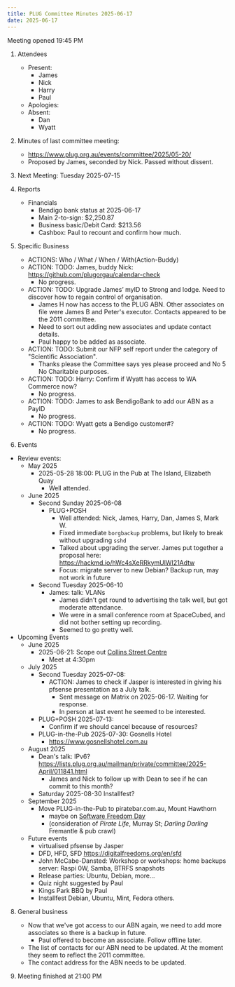 ```yaml
---
title: PLUG Committee Minutes 2025-06-17
date: 2025-06-17
---
```


Meeting opened 19:45 PM
1. Attendees 
    * Present:
      - James
      - Nick
      - Harry
      - Paul
    * Apologies: 
    * Absent:
      - Dan
      - Wyatt

3. Minutes of last committee meeting:
   - https://www.plug.org.au/events/committee/2025/05-20/
   - Proposed by James, seconded by Nick. Passed without dissent.
4. Next Meeting: Tuesday 2025-07-15
5. Reports
   * Financials
     * Bendigo bank status at 2025-06-17
     * Main 2-to-sign: $2,250.87
     * Business basic/Debit Card: $213.56
     * Cashbox: Paul to recount and confirm how much.

6. Specific Business
    - ACTIONS: Who / What / When / With(Action-Buddy)
    - ACTION: TODO: James, buddy Nick: https://github.com/plugorgau/calendar-check
        - No progress.
    - ACTION: TODO: Upgrade James’ myID to Strong and lodge. Need to discover how to regain control of organisation.
        - James H now has access to the PLUG ABN. Other associates on file were James B and Peter's executor. Contacts appeared to be the 2011 committee.
        - Need to sort out adding new associates and update contact details.
        - Paul happy to be added as associate.
    - ACTION: TODO: Submit our NFP self report under the category of "Scientific Association".
        - Thanks please the Committee says yes please proceed and No 5 No Charitable purposes.
    - ACTION: TODO: Harry: Confirm if Wyatt has access to WA Commerce now?
        - No progress.
    - ACTION: TODO: James to ask BendigoBank to add our ABN as a PayID
        - No progress.
    - ACTION: TODO: Wyatt gets a Bendigo customer#?
        - No progress.

7. Events
  * Review events:
    * May 2025
      * 2025-05-28 18:00: PLUG in the Pub at The Island, Elizabeth Quay
        * Well attended.
    * June 2025
      * Second Sunday 2025-06-08 
        * PLUG+POSH
            * Well attended: Nick, James, Harry, Dan, James S, Mark W.
            * Fixed immediate `borgbackup` problems, but likely to break without upgrading `sshd`
            * Talked about upgrading the server. James put together a proposal here: https://hackmd.io/hWc4sXeRRkymUlWI21Adtw
            * Focus: migrate server to new Debian? Backup run, may not work in future
      * Second Tuesday 2025-06-10
        * James: talk: VLANs
          * James didn't get round to advertising the talk well, but got moderate attendance.
          * We were in a small conference room at SpaceCubed, and did not bother setting up recording.
          * Seemed to go pretty well.
  * Upcoming Events
    * June 2025
        * 2025-06-21: Scope out [Collins Street Centre](https://onlineservices.southperth.wa.gov.au/facilities/facility/collins-street-centre)
            * Meet at 4:30pm
    * July 2025
      * Second Tuesday 2025-07-08:
        * ACTION: James to check if Jasper is interested in giving his pfsense presentation as a July talk.
            * Sent message on Matrix on 2025-06-17. Waiting for response.
            * In person at last event he seemed to be interested.
      * PLUG+POSH 2025-07-13:
        * Confirm if we should cancel because of resources?
      * PLUG-in-the-Pub 2025-07-30: Gosnells Hotel
        * https://www.gosnellshotel.com.au
    * August 2025
        * Dean's talk: IPv6? https://lists.plug.org.au/mailman/private/committee/2025-April/011841.html
            * James and Nick to follow up with Dean to see if he can commit to this month?
        * Saturday 2025-08-30 Installfest?
    * September 2025
        * Move PLUG-in-the-Pub to piratebar.com.au, Mount Hawthorn
          * maybe on [Software Freedom Day](https://digitalfreedoms.org/en/sfd)
          * (consideration of *Pirate Life*, Murray St; *Darling Darling* Fremantle & pub crawl)
    * Future events
      * virtualised pfsense by Jasper
      * DFD, HFD, SFD https://digitalfreedoms.org/en/sfd
      * John McCabe-Dansted: Workshop or workshops: home backups server: Raspi 0W, Samba, BTRFS snapshots
      * Release parties: Ubuntu, Debian, more...
      * Quiz night suggested by Paul
      * Kings Park BBQ by Paul
      * Installfest Debian, Ubuntu, Mint, Fedora others.
      
8. General business
   * Now that we've got access to our ABN again, we need to add more associates so there is a backup in future.
       * Paul offered to become an associate. Follow offline later.
   * The list of contacts for our ABN need to be updated. At the moment they seem to reflect the 2011 committee.
   * The contact address for the ABN needs to be updated.

9. Meeting finished at 21:00 PM
